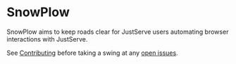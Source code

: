 # SnowPlow

SnowPlow aims to keep roads clear for JustServe users automating browser interactions with JustServe.

See [Contributing] before taking a swing at any [open issues].

[Contributing]:Contributing.md
[open issues]:https://github.com/JustServe-Resources/SnowPlow/issues